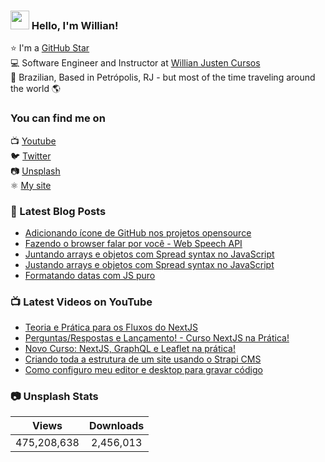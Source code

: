 ### <img src="https://media.giphy.com/media/hvRJCLFzcasrR4ia7z/giphy.gif" width="30px"> Hello, I'm Willian!

⭐ I'm a [GitHub Star](https://stars.github.com/profiles/willianjusten/) <br>
💻 Software Engineer and Instructor at [Willian Justen Cursos](https://willianjusten.com.br/cursos) <br>
🏡 Brazilian, Based in Petrópolis, RJ - but most of the time traveling around the world 🌎

### You can find me on

📺 [Youtube](https://www.youtube.com/WillianJustenCursos/?sub_confirmation=1) <br>
🐦 [Twitter](https://twitter.com/Willian_justen) <br>
📷 [Unsplash](https://unsplash.com/@willianjusten) <br>
⚛️ [My site](https://willianjusten.com.br) <br>

### 📕 Latest Blog Posts

<!-- BLOG:START -->
- [Adicionando ícone de GitHub nos projetos opensource](https://willianjusten.com.br/adicionando-icone-de-github-nos-projetos-opensource/)
- [Fazendo o browser falar por você - Web Speech API](https://willianjusten.com.br/fazendo-o-browser-falar-por-voce-web-speech-api/)
- [Juntando arrays e objetos com Spread syntax no JavaScript](https://willianjusten.com.br/juntando-arrays-e-objetos-com-spread-syntax-no-javascript/)
- [Justando arrays e objetos com Spread syntax no JavaScript](https://willianjusten.com.br/justando-arrays-e-objetos-com-spread-syntax-no-javascript/)
- [Formatando datas com JS puro](https://willianjusten.com.br/formatando-datas-com-js-puro/)
<!-- BLOG:END -->

### 📺 Latest Videos on YouTube

<!-- YOUTUBE:START -->
- [Teoria e Prática para os Fluxos do NextJS](https://www.youtube.com/watch?v=pIyYndiXLpU)
- [Perguntas/Respostas e Lançamento! - Curso NextJS na Prática!](https://www.youtube.com/watch?v=vVlwpkpXufY)
- [Novo Curso: NextJS, GraphQL e Leaflet na prática!](https://www.youtube.com/watch?v=NgjEAoAto5M)
- [Criando toda a estrutura de um site usando o Strapi CMS](https://www.youtube.com/watch?v=VWuTUd0dRCM)
- [Como configuro meu editor e desktop para gravar código](https://www.youtube.com/watch?v=Ed6ym3TthsE)
<!-- YOUTUBE:END -->

### 📷 Unsplash Stats

<!-- UNSPLASH-STATS:START -->
| **Views**         | **Downloads**        |
|:-----------------:|:--------------------:|
|475,208,638   | 2,456,013 |
<!-- UNSPLASH-STATS:END -->

